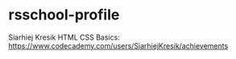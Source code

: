 # rsschool-profile
Siarhiej Kresik
HTML CSS Basics: https://www.codecademy.com/users/SiarhiejKresik/achievements
